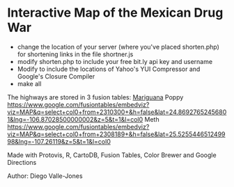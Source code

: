 # Interactive Map of the Mexican Drug War

* change the location of your server (where you've placed shorten.php) for shortening links in the file shortner.js
* modify shorten.php to include your free bit.ly api key and username
* Modify to include the locations of Yahoo's YUI Compressor and Google's Closure Compiler
* make all

The highways are stored in 3 fusion tables:
[Mariguana](https://www.google.com/fusiontables/embedviz?viz=MAP&q=select+col0+from+824024+&h=false&lat=25.002847202824057&lng=-106.87028500000002&z=5&t=1&l=col0)
Poppy https://www.google.com/fusiontables/embedviz?viz=MAP&q=select+col0+from+2310300+&h=false&lat=24.86927652456801&lng=-106.87028500000002&z=5&t=1&l=col0
Meth https://www.google.com/fusiontables/embedviz?viz=MAP&q=select+col0+from+2308189+&h=false&lat=25.525544651249998&lng=-107.26119&z=5&t=1&l=col0

Made with Protovis, R, CartoDB, Fusion Tables, Color Brewer and Google Directions

Author: Diego Valle-Jones
